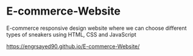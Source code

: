 # E-commerce-Website
E-commerce responsive design website where we can choose different types of sneakers using HTML, CSS and JavaScript

https://engrsayed90.github.io/E-commerce-Website/
